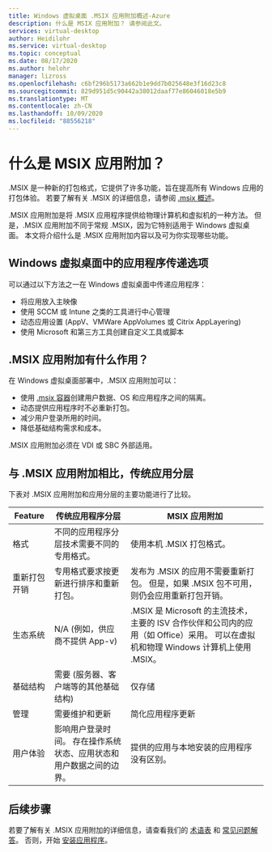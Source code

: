 ```yaml
---
title: Windows 虚拟桌面 .MSIX 应用附加概述-Azure
description: 什么是 MSIX 应用附加？ 请参阅此文。
services: virtual-desktop
author: Heidilohr
ms.service: virtual-desktop
ms.topic: conceptual
ms.date: 08/17/2020
ms.author: helohr
manager: lizross
ms.openlocfilehash: c6bf296b5173a662b1e9dd7b025648e3f16d23c8
ms.sourcegitcommit: 829d951d5c90442a38012daaf77e86046018e5b9
ms.translationtype: MT
ms.contentlocale: zh-CN
ms.lasthandoff: 10/09/2020
ms.locfileid: "88556218"
---
```

# <a name="what-is-msix-app-attach"></a>什么是 MSIX 应用附加？

.MSIX 是一种新的打包格式，它提供了许多功能，旨在提高所有 Windows 应用的打包体验。 若要了解有关 .MSIX 的详细信息，请参阅 [.msix 概述](/windows/msix/overview)。

.MSIX 应用附加是将 .MSIX 应用程序提供给物理计算机和虚拟机的一种方法。 但是，.MSIX 应用附加不同于常规 .MSIX，因为它特别适用于 Windows 虚拟桌面。 本文将介绍什么是 .MSIX 应用附加内容以及可为你实现哪些功能。

## <a name="application-delivery-options-in-windows-virtual-desktop"></a>Windows 虚拟桌面中的应用程序传递选项

可以通过以下方法之一在 Windows 虚拟桌面中传递应用程序：

- 将应用放入主映像
- 使用 SCCM 或 Intune 之类的工具进行中心管理
- 动态应用设置 (AppV、VMWare AppVolumes 或 Citrix AppLayering) 
- 使用 Microsoft 和第三方工具创建自定义工具或脚本

## <a name="what-does-msix-app-attach-do"></a>.MSIX 应用附加有什么作用？

在 Windows 虚拟桌面部署中，.MSIX 应用附加可以：

- 使用 [.msix 容器](/windows/msix/msix-container)创建用户数据、OS 和应用程序之间的隔离。
- 动态提供应用程序时不必重新打包。
- 减少用户登录所用的时间。
- 降低基础结构需求和成本。

.MSIX 应用附加必须在 VDI 或 SBC 外部适用。

## <a name="traditional-app-layering-compared-to-msix-app-attach"></a>与 .MSIX 应用附加相比，传统应用分层

下表对 .MSIX 应用附加和应用分层的主要功能进行了比较。

| Feature | 传统应用程序分层  | MSIX 应用附加  |
|-----|-----------------------------|--------------------|
| 格式               | 不同的应用程序分层技术需要不同的专用格式。 | 使用本机 .MSIX 打包格式。        |
| 重新打包开销 | 专用格式要求按更新进行排序和重新打包。         | 发布为 .MSIX 的应用不需要重新打包。 但是，如果 .MSIX 包不可用，则仍会应用重新打包开销。 |
| 生态系统            | N/A (例如，供应商不提供 App-v)   | .MSIX 是 Microsoft 的主流技术，主要的 ISV 合作伙伴和公司内的应用（如 Office）采用。 可以在虚拟机和物理 Windows 计算机上使用 .MSIX。 |
| 基础结构       | 需要 (服务器、客户端等的其他基础结构)  | 仅存储   |
| 管理       | 需要维护和更新   | 简化应用程序更新 |
| 用户体验      | 影响用户登录时间。 存在操作系统状态、应用状态和用户数据之间的边界。  | 提供的应用与本地安装的应用程序没有区别。 |

## <a name="next-steps"></a>后续步骤

若要了解有关 .MSIX 应用附加的详细信息，请查看我们的 [术语表](app-attach-glossary.md) 和 [常见问题解答](app-attach-faq.md)。 否则，开始 [安装应用程序](app-attach.md)。
